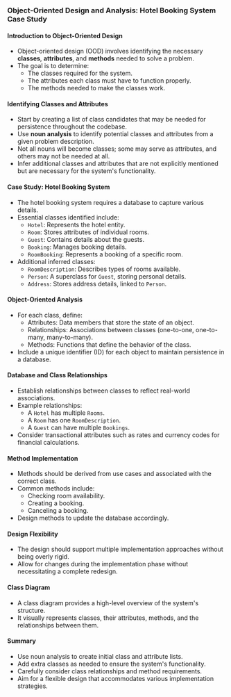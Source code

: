 ### Object-Oriented Design and Analysis: Hotel Booking System Case Study

#### Introduction to Object-Oriented Design
- Object-oriented design (OOD) involves identifying the necessary **classes**, **attributes**, and **methods** needed to solve a problem.
- The goal is to determine:
  - The classes required for the system.
  - The attributes each class must have to function properly.
  - The methods needed to make the classes work.

#### Identifying Classes and Attributes
- Start by creating a list of class candidates that may be needed for persistence throughout the codebase.
- Use **noun analysis** to identify potential classes and attributes from a given problem description.
- Not all nouns will become classes; some may serve as attributes, and others may not be needed at all.
- Infer additional classes and attributes that are not explicitly mentioned but are necessary for the system's functionality.

#### Case Study: Hotel Booking System
- The hotel booking system requires a database to capture various details.
- Essential classes identified include:
  - `Hotel`: Represents the hotel entity.
  - `Room`: Stores attributes of individual rooms.
  - `Guest`: Contains details about the guests.
  - `Booking`: Manages booking details.
  - `RoomBooking`: Represents a booking of a specific room.
- Additional inferred classes:
  - `RoomDescription`: Describes types of rooms available.
  - `Person`: A superclass for `Guest`, storing personal details.
  - `Address`: Stores address details, linked to `Person`.

#### Object-Oriented Analysis
- For each class, define:
  - Attributes: Data members that store the state of an object.
  - Relationships: Associations between classes (one-to-one, one-to-many, many-to-many).
  - Methods: Functions that define the behavior of the class.
- Include a unique identifier (ID) for each object to maintain persistence in a database.

#### Database and Class Relationships
- Establish relationships between classes to reflect real-world associations.
- Example relationships:
  - A `Hotel` has multiple `Rooms`.
  - A `Room` has one `RoomDescription`.
  - A `Guest` can have multiple `Bookings`.
- Consider transactional attributes such as rates and currency codes for financial calculations.

#### Method Implementation
- Methods should be derived from use cases and associated with the correct class.
- Common methods include:
  - Checking room availability.
  - Creating a booking.
  - Canceling a booking.
- Design methods to update the database accordingly.

#### Design Flexibility
- The design should support multiple implementation approaches without being overly rigid.
- Allow for changes during the implementation phase without necessitating a complete redesign.

#### Class Diagram
- A class diagram provides a high-level overview of the system's structure.
- It visually represents classes, their attributes, methods, and the relationships between them.

#### Summary
- Use noun analysis to create initial class and attribute lists.
- Add extra classes as needed to ensure the system's functionality.
- Carefully consider class relationships and method requirements.
- Aim for a flexible design that accommodates various implementation strategies.
